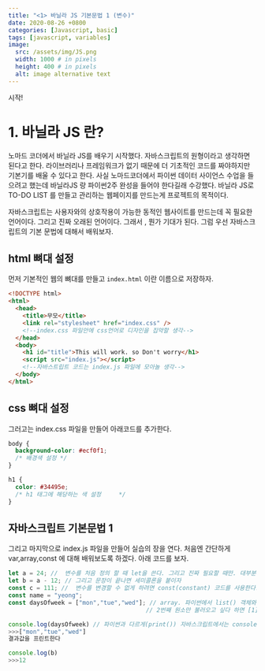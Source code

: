 ```yaml
---
title: "<1> 바닐라 JS 기본문법 1 (변수)"
date: 2020-08-26 +0800
categories: [Javascript, basic]
tags: [javascript, variables]
image:
  src: /assets/img/JS.png
  width: 1000 # in pixels
  height: 400 # in pixels
  alt: image alternative text
---
```


시작!

# 1. 바닐라 JS 란?

노마드 코더에서 바닐라 JS를 배우기 시작했다. 자바스크립트의 원형이라고 생각하면 된다고 한다. 라이브러리나 프레임워크가 없기 때문에 더 기초적인 코드를 짜야하지만 기본기를 배울 수 있다고 한다. 사실 노마드코더에서 파이썬 데이터 사이언스 수업을 들으려고 했는데 바닐라JS 랑 파이썬2주 완성을 들어야 한다길래 수강했다. 바닐라 JS로 TO-DO LIST 를 만들고 관리하는 웹페이지를 만드는게 프로젝트의 목적이다.

자바스크립트는 사용자와의 상호작용이 가능한 동적인 웹사이트를 만드는데 꼭 필요한 언어이다. 그리고 진짜 오래된 언어이다. 그래서 , 뭔가 기대가 된다. 그럼 우선 자바스크립트의 기본 문법에 대해서 배워보자.

## html 뼈대 설정

먼저 기본적인 웹의 뼈대를 만들고 `index.html` 이란 이름으로 저장하자.

```html
<!DOCTYPE html>
<html>
  <head>
    <title>무모</title>
    <link rel="stylesheet" href="index.css" />
    <!--index.css 파일안에 css언어로 디자인을 집약할 생각-->
  </head>
  <body>
    <h1 id="title">This will work. so Don't worry</h1>
    <script src="index.js"></script>
    <!--자바스트립트 코드는 index.js 파일에 모아놀 생각-->
  </body>
</html>
```

## css 뼈대 설정

그러고는 index.css 파일을 만들어 아래코드를 추가한다.

```css
body {
  background-color: #ecf0f1;
  /* 배경색 설정 */
}

h1 {
  color: #34495e;
  /* h1 태그에 해당하는 색 설정     */
}
```

## 자바스크립트 기본문법 1

그리고 마지막으로 index.js 파일을 만들어 실습의 장을 연다. 처음엔 간단하게 var,array,const 에 대해 배워보도록 하겠다. 아래 코드를 보자.

```javascript
let a = 24; //  변수를 처음 정의 할 때 let을 쓴다. 그리고 진짜 필요할 때만. 대부분은 const 변수를 사용하자.
let b = a - 12; // 그리고 문장이 끝나면 세미콜론을 붙이자
const c = 111; //  변수를 변경할 수 없게 하려면 const(constant) 코드를 사용한다.(중요)
const name = "yeong";
const daysOfweek = ["mon","tue","wed"]; // array. 파이썬에서 list() 객체와 같다고 보면 될 것 같다.
                                       // 2번째 원소만 불러오고 싶다 하면 [1] 만 붙여주면 된다.

console.log(daysOfweek) // 파이썬과 다르게(print()) 자바스크립트에서는 console.log() 라는 함수를 써서
>>>["mon","tue","wed"]
결과값을 프린트한다

console.log(b)
>>>12

```
